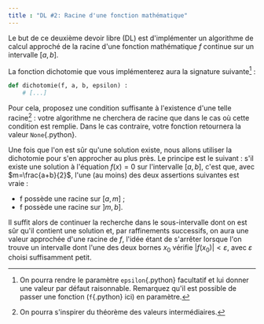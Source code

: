 ```yaml
---
title : "DL #2: Racine d'une fonction mathématique"
---
```


Le but de ce deuxième devoir libre (DL) est d'implémenter un algorithme de calcul approché de la racine d'une fonction mathématique $f$ continue sur un intervalle $[a,b]$.

La fonction dichotomie que vous implémenterez aura la signature suivante[^1] :
```python
def dichotomie(f, a, b, epsilon) :
    # [...]
```

Pour cela, proposez une condition suffisante à l'existence d'une telle racine[^2] : votre algorithme ne cherchera de racine que dans le cas où cette condition est remplie.
Dans le cas contraire, votre fonction retournera la valeur `None`{.python}.

Une fois que l'on est sûr qu'une solution existe, nous allons utiliser la dichotomie pour s'en approcher au plus près.
Le principe est le suivant : s'il existe une solution à l'équation $f(x)=0$ sur l'intervalle $[a,b]$, c'est que, avec $m=\frac{a+b}{2}$, l'une (au moins) des deux assertions suivantes est vraie :

* f possède une racine sur $[a,m]$ ;
* f possède une racine sur $]m,b]$.

Il suffit alors de continuer la recherche dans le sous-intervalle dont on est sûr qu'il contient une solution et, par raffinements successifs, on aura une valeur approchée d'une racine de $f$, l'idée étant de s'arrêter lorsque l'on trouve un intervalle dont l'une des deux bornes $x_0$ vérifie $|f(x_0)|<\varepsilon$, avec $\varepsilon$ choisi suffisamment petit.


[^1]: On pourra rendre le paramètre `epsilon`{.python} facultatif et lui donner une valeur par défaut raisonnable. Remarquez qu'il est possible de passer une fonction (`f`{.python} ici) en paramètre.

[^2]: On pourra s'inspirer du théorème des valeurs intermédiaires.
